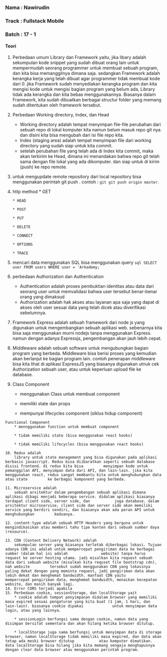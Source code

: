 <h3>Nama : Nawirudin</h3>
<h3>Track : Fullstack Mobile</h3>
<h3>Batch : 17 - 1</h3>

<h4>Teori</h4>

 1. Perbedaan umum Library dan Framework yaitu, 
    jika libary adalah sekumpulan kode snippet yang sudah dibuat orang lain untuk mempermudah seorang programmer untuk membuat sebuah program, dan kita bisa memanggilnya dimana       saja. sedangkan Framework adalah kerangka kerja yang telah dibuat agar programmer tidak membuat kode dari 0. jika Framework sudah menyediakan kerangka program dan kita             mengisi kode untuk mengisi bagian program yang belum ada, Library tidak ada kerangka dan kita bebas menggunakannya. Biasanya dalam Framework, kita sudah dibuatkan berbagai         structur folder yang memang sudah ditentukan oleh framework tersebut.
    
 2. Perbedaan Working directory, Index, dan Head
    * Working directory adalah tempat menyimpan file-file perubahan dari sebuah repo di lokal komputer kita namun belum masuk repo git nya. dan disini kita bisa mengubah dari isi       file repo kita.
    * Index (staging area) adalah tempat menyimpan file dari working directory yang sudah siap untuk kita commit.
    * setelah perubahan file yang telah ada di Index kita commit, maka akan terkirim ke Head, dimana ini menandakan bahwa repo git telah sama dengan file lokal yang ada dikomputer. dan siap untuk di kirim (push) ke repo remote.
    
 3. untuk mengupdate remote repository dari local repository bisa menggunakan perintah git push <nama remote> <branch>. contoh : ```git git push origin master```.
 
 4. http method
        * GET
        
        * HEAD
        
        * POST
        
        * PUT
        
        * DELETE
        
        * CONNECT
        
        * OPTIONS
        
        * TRACE
        
  5. mencari data menggunakan SQL bisa menggunakan query ```sql SELECT user FROM users WHERE user = 'Arkademy;```
  
  6. perbedaan Authorization dan Authentication
        * Authentication adalah proses pembuktian identitas atau data dari seorang user untuk memvalidasi bahwa user tersebut benar-benar orang yang dimaksud
        * Authorization adalah hak akses atau layanan apa saja yang dapat di akses oleh user sesuai data yang telah dicek atau diverifikasi sebelumnya.
        
  7. Framework Express adalah sebuah framework dari node js yang digunakan untuk mengembangkan sebuah aplikasi web. sebenarnya kita bisa saja menggunakan murni nodejs tanpa  menggunakan Express. namun dengan adanya Expressjs, pengembangan akan jauh lebih cepat.
  
   8. Middleware adalah 
      sebuah software untuk mengubungkan bagian program yang berbeda. Middleware bisa berisi proses yang kemudian akan berlanjut ke bagian program lain. contoh penerapan  middleware bisa kita lihat di aplikasi ExpressJS yang biasanya digunakan utnuk cek Authorization sebuah user, atau untuk keperluan upload file ke database.

   9.  Class Component 
        * menggunakan Class untuk membuat component
        
        * memiliki state dan props
        
        * mempunyai lifecycles component (siklus hidup component)
        
    Functional Component
        * mennggunakan function untuk membuat component
        
        * tidak memiliki state (bisa menggunakan react hooks)
        
        * tidak memiliki lifecycles (bisa menggunakan react hooks)
        
    10. Redux adalah 
        library untuk state management yang bisa digunakan pada aplikasi berbasis javascript. Redux bisa diibaratkan seperti sebuah database disisi frontend. di redux kita bisa         menyimpan kode untuk pemanggilan API, menyimpan data dari API, dan lain-lain. jika kita menggunakan react, redux sangat membantu kita untuk menghubungkan data atau state         ke berbagai komponent yang berbeda.
        
    11. Microservice adalah 
        sebuah arsitektur dalam pengembangan sebuah aplikasi dimana aplikasi dibagi menjadi beberapa service. didalam aplikasi biasanya terdapat client side, server side, dan           juga database. dalam arsitektur microservise, client side dan server side akan memiliki service yang berdiri sendiri, dan biasanya akan ada peran API untuk menghubungkan         keduanya. 
     
    12. content-type adalah sebuah HTTP Headers yang berguna untuk mengindikasikan atau memberi tahu tipe konten dari sebuah sumber daya (resource).

    13. CDN (Content Delivery Network) adalah 
        sekumpulan server yang biasanya terletak diberbagai lokasi. Tujuan adanya CDN ini adalah untuk mempercepat pengiriman data ke berbagai sumber (dalam hal ini adalah               website) tanpa harus request ke server hosting utama. jadi misalkan kita request sebuah data dari sebuah website (misalkan kita requset file bootstrap cdn), nah website         tersebut sudah menggunakan CDN yang lokasinya paling dekat dengan yang meminta request, jadi pengiriman data akan lebih dekat dan menghemat bandwidth. manfaat CDN yaitu         mempercepat pengiriman data, menghemat bandwidth, menaikan kecepatan website, dan masih banyak lagi.
    14. Error CORS terjadi apabila 
    15. Perbedaan cookie, sessionStorage, dan localStorage yait
        * cookie adalah tempat penyimpanan didalam browser yang memiliki masa expired sesuai pengaturan yang kita buat (1 jam, 1 hari, dan lain-lain). biasanya cookie dipakai             untuk menyimpan data login, atau yang lainnya.
        
        * sessionLogin berfungsi sama dengan cookie, namun data yang disimpan bersifat sementara dan akan hilang ketika browser ditutup.
        
        * localStorage juga sama berfungsi untuk menyimpan data di storage browser, namun localStorage tidak memiliki masa expired, dan data akan tetap ada meski browser ditutup           atau komputer dimatikan. data localStorage bisa hilang jika kita memang sengaja menghapusnya dengan clear data browser atau menggunakan perintah program.
